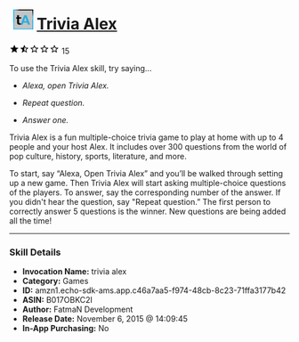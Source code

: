 # &nbsp;<img src="skill_icon" alt="Trivia Alex icon" width="36"> [Trivia Alex](http://alexa.amazon.com/#skills/amzn1.echo-sdk-ams.app.c46a7aa5-f974-48cb-8c23-71ffa3177b42)
![1.9 stars](../../images/ic_star_black_18dp_1x.png)![1.9 stars](../../images/ic_star_half_black_18dp_1x.png)![1.9 stars](../../images/ic_star_border_black_18dp_1x.png)![1.9 stars](../../images/ic_star_border_black_18dp_1x.png)![1.9 stars](../../images/ic_star_border_black_18dp_1x.png) 15

To use the Trivia Alex skill, try saying...

* *Alexa, open Trivia Alex.*

* *Repeat question.*

* *Answer one.*

Trivia Alex is a fun multiple-choice trivia game to play at home with up to 4 people and your host Alex. It includes over 300 questions from the world of pop culture, history, sports, literature, and more. 

To start, say “Alexa, Open Trivia Alex” and you’ll be walked through setting up a new game. Then Trivia Alex will start asking multiple-choice questions of the players. To answer, say the corresponding number of the answer. If you didn't hear the question, say "Repeat question.” The first person to correctly answer 5 questions is the winner. New questions are being added all the time!

***

### Skill Details

* **Invocation Name:** trivia alex
* **Category:** Games
* **ID:** amzn1.echo-sdk-ams.app.c46a7aa5-f974-48cb-8c23-71ffa3177b42
* **ASIN:** B017OBKC2I
* **Author:** FatmaN Development
* **Release Date:** November 6, 2015 @ 14:09:45
* **In-App Purchasing:** No
